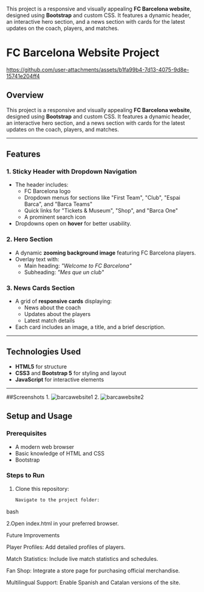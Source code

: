 This project is a responsive and visually appealing **FC Barcelona website**, designed using **Bootstrap** and custom CSS. It features a dynamic header, an interactive hero section, and a news section with cards for the latest updates on the coach, players, and matches.

# FC Barcelona Website Project




https://github.com/user-attachments/assets/b1fa99b4-7d13-4075-9d8e-15741e204ff4


## Overview
This project is a responsive and visually appealing **FC Barcelona website**, designed using **Bootstrap** and custom CSS. It features a dynamic header, an interactive hero section, and a news section with cards for the latest updates on the coach, players, and matches.

---

## Features
### 1. **Sticky Header with Dropdown Navigation**
- The header includes:
  - FC Barcelona logo
  - Dropdown menus for sections like "First Team", "Club", "Espai Barca", and "Barca Teams"
  - Quick links for "Tickets & Museum", "Shop", and "Barca One"
  - A prominent search icon
- Dropdowns open on **hover** for better usability.

### 2. **Hero Section**
- A dynamic **zooming background image** featuring FC Barcelona players.
- Overlay text with:
  - Main heading: *"Welcome to FC Barcelona"*
  - Subheading: *"Mes que un club"*

### 3. **News Cards Section**
- A grid of **responsive cards** displaying:
  - News about the coach
  - Updates about the players
  - Latest match details
- Each card includes an image, a title, and a brief description.

---

## Technologies Used
- **HTML5** for structure
- **CSS3** and **Bootstrap 5** for styling and layout
- **JavaScript** for interactive elements

---
##Screenshots 
1.
![barcawebsite1](https://github.com/user-attachments/assets/49bcd6f6-067b-4e74-bbdb-fdb2f647f368)
2. 
![barcawebsite2](https://github.com/user-attachments/assets/a5948aaa-7193-4739-a2b8-dff407ffad0a)



## Setup and Usage
### Prerequisites
- A modern web browser
- Basic knowledge of HTML and CSS
- Bootstrap 

### Steps to Run
1. Clone this repository:
   ```bash
   Navigate to the project folder:
bash

2.Open index.html in your preferred browser.

Future Improvements

Player Profiles: Add detailed profiles of players.

Match Statistics: Include live match statistics and schedules.

Fan Shop: Integrate a store page for purchasing official merchandise.

Multilingual Support: Enable Spanish and Catalan versions of the site.
